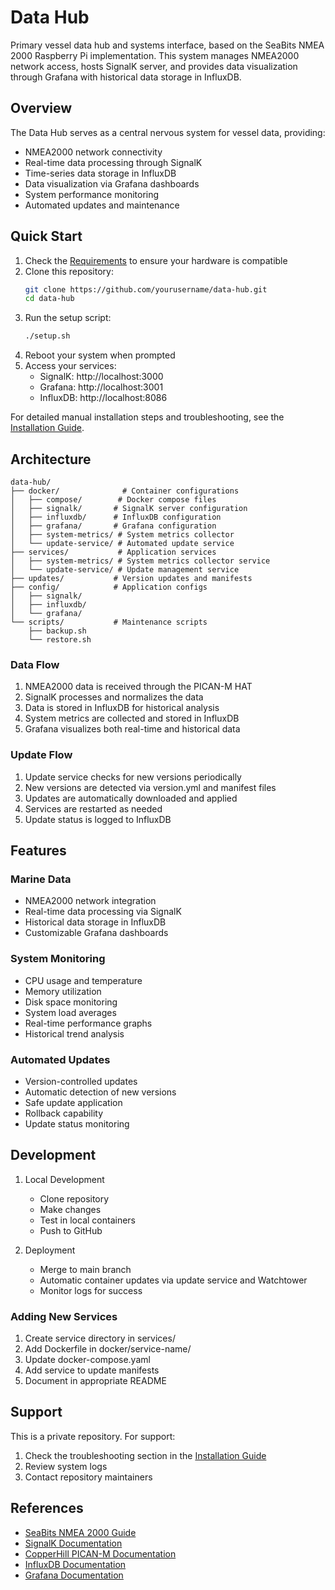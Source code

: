 # Data Hub

Primary vessel data hub and systems interface, based on the SeaBits NMEA 2000 Raspberry Pi implementation. This system manages NMEA2000 network access, hosts SignalK server, and provides data visualization through Grafana with historical data storage in InfluxDB.

## Overview

The Data Hub serves as a central nervous system for vessel data, providing:
- NMEA2000 network connectivity
- Real-time data processing through SignalK
- Time-series data storage in InfluxDB
- Data visualization via Grafana dashboards
- System performance monitoring
- Automated updates and maintenance

## Quick Start

1. Check the [Requirements](docs/REQUIREMENTS.md) to ensure your hardware is compatible
2. Clone this repository:
   ```bash
   git clone https://github.com/yourusername/data-hub.git
   cd data-hub
   ```
3. Run the setup script:
   ```bash
   ./setup.sh
   ```
4. Reboot your system when prompted
5. Access your services:
   - SignalK: http://localhost:3000
   - Grafana: http://localhost:3001
   - InfluxDB: http://localhost:8086

For detailed manual installation steps and troubleshooting, see the [Installation Guide](docs/INSTALLATION.md).

## Architecture

```
data-hub/
├── docker/              # Container configurations
│   ├── compose/        # Docker compose files
│   ├── signalk/       # SignalK server configuration
│   ├── influxdb/      # InfluxDB configuration
│   ├── grafana/       # Grafana configuration
│   ├── system-metrics/ # System metrics collector
│   └── update-service/ # Automated update service
├── services/           # Application services
│   ├── system-metrics/ # System metrics collector service
│   └── update-service/ # Update management service
├── updates/           # Version updates and manifests
├── config/            # Application configs
│   ├── signalk/
│   ├── influxdb/
│   └── grafana/
└── scripts/           # Maintenance scripts
    ├── backup.sh
    └── restore.sh
```

### Data Flow
1. NMEA2000 data is received through the PICAN-M HAT
2. SignalK processes and normalizes the data
3. Data is stored in InfluxDB for historical analysis
4. System metrics are collected and stored in InfluxDB
5. Grafana visualizes both real-time and historical data

### Update Flow
1. Update service checks for new versions periodically
2. New versions are detected via version.yml and manifest files
3. Updates are automatically downloaded and applied
4. Services are restarted as needed
5. Update status is logged to InfluxDB

## Features

### Marine Data
- NMEA2000 network integration
- Real-time data processing via SignalK
- Historical data storage in InfluxDB
- Customizable Grafana dashboards

### System Monitoring
- CPU usage and temperature
- Memory utilization
- Disk space monitoring
- System load averages
- Real-time performance graphs
- Historical trend analysis

### Automated Updates
- Version-controlled updates
- Automatic detection of new versions
- Safe update application
- Rollback capability
- Update status monitoring

## Development

1. Local Development
   - Clone repository
   - Make changes
   - Test in local containers
   - Push to GitHub

2. Deployment
   - Merge to main branch
   - Automatic container updates via update service and Watchtower
   - Monitor logs for success

### Adding New Services
1. Create service directory in services/
2. Add Dockerfile in docker/service-name/
3. Update docker-compose.yaml
4. Add service to update manifests
5. Document in appropriate README

## Support

This is a private repository. For support:
1. Check the troubleshooting section in the [Installation Guide](docs/INSTALLATION.md)
2. Review system logs
3. Contact repository maintainers

## References

- [SeaBits NMEA 2000 Guide](https://seabits.com/nmea-2000-powered-raspberry-pi/)
- [SignalK Documentation](https://signalk.org/)
- [CopperHill PICAN-M Documentation](https://copperhilltech.com/pican-m-nmea-0183-nmea-2000-hat-for-raspberry-pi/)
- [InfluxDB Documentation](https://docs.influxdata.com/influxdb/v1.8/)
- [Grafana Documentation](https://grafana.com/docs/)
